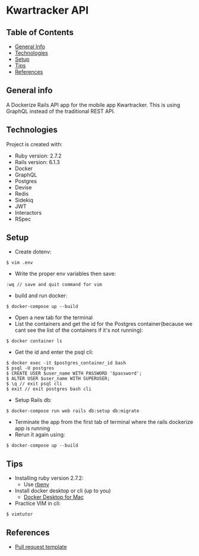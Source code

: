 # Kwartracker API

## Table of Contents
* [General Info](#general-info)
* [Technologies](#technologies)
* [Setup](#setup)
* [Tips](#tips)
* [References](#references)

## General info
A Dockerize Rails API app for the mobile app Kwartracker. This is using GraphQL instead of the traditional REST API.

## Technologies
Project is created with:
* Ruby version: 2.7.2
* Rails version: 6.1.3
* Docker
* GraphQL
* Postgres
* Devise
* Redis
* Sidekiq
* JWT
* Interactors
* RSpec

## Setup
* Create dotenv:
```
$ vim .env 
```
* Write the proper env variables then save:
```
:wq // save and quit command for vim
```
* build and run docker:
```
$ docker-compose up --build
```
* Open a new tab for the terminal
* List the containers and get the id for the Postgres container(because we cant see the list of the containers if it's not running):
```
$ docker container ls
```
* Get the id and enter the psql cli:
```
$ docker exec -it $postgres_container_id bash
$ psql -U postgres
$ CREATE USER $user_name WITH PASSWORD '$password';
$ ALTER USER $user_name WITH SUPERUSER;
$ \q // exit psql cli
$ exit // exit postgres bash cli
```
* Setup Rails db:
```
$ docker-compose run web rails db:setup db:migrate
```

* Terminate the app from the first tab of terminal where the rails dockerize app is running
* Rerun it again using:
```
$ docker-compose up --build
```
## Tips

* Installing ruby version 2.7.2:
  - Use [rbenv](https://github.com/rbenv/rbenv)
* Install docker desktop or cli (up to you)
  - [Docker Desktop for
      Mac](https://hub.docker.com/editions/community/docker-ce-desktop-mac/)
* Practice VIM in cli:
```
$ vimtutor
```
## References
* [Pull request template](https://gist.github.com/jaimejazarenoiii/63364c6e6201b39b8d2c3a98d7028930)
